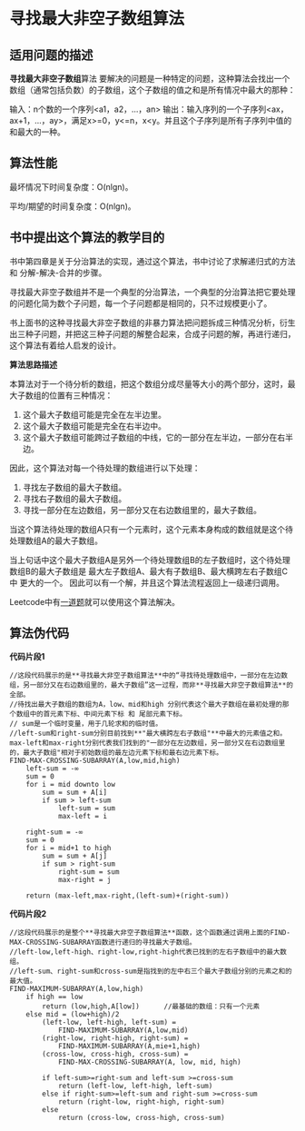 寻找最大非空子数组算法
===============

适用问题的描述
----------------

**寻找最大非空子数组**算法 要解决的问题是一种特定的问题，这种算法会找出一个数组（通常包括负数）的子数组，这个子数组的值之和是所有情况中最大的那种：

输入：n个数的一个序列<a1，a2，...，an>
输出：输入序列的一个子序列<ax，ax+1，...，ay>，满足x>=0，y<=n，x<y。并且这个子序列是所有子序列中值的和最大的一种。

算法性能
---------

最坏情况下时间复杂度：O(nlgn)。

平均/期望的时间复杂度：O(nlgn)。

书中提出这个算法的教学目的
-----------------------------

书中第四章是关于分治算法的实现，通过这个算法，书中讨论了求解递归式的方法 和 分解-解决-合并的步骤。

寻找最大非空子数组并不是一个典型的分治算法，一个典型的分治算法把它要处理的问题化简为数个子问题，每一个子问题都是相同的，只不过规模更小了。

书上面书的这种寻找最大非空子数组的非暴力算法把问题拆成三种情况分析，衍生出三种子问题，并把这三种子问题的解整合起来，合成子问题的解，再进行递归，这个算法有着给人启发的设计。

**算法思路描述**

本算法对于一个待分析的数组，把这个数组分成尽量等大小的两个部分，这时，最大子数组的位置有三种情况：

1. 这个最大子数组可能是完全在左半边里。
2. 这个最大子数组可能是完全在右半边中。
3. 这个最大子数组可能跨过子数组的中线，它的一部分在左半边，一部分在右半边。

因此，这个算法对每一个待处理的数组进行以下处理：

1. 寻找左子数组的最大子数组。
2. 寻找右子数组的最大子数组。
3. 寻找一部分在左边数组，另一部分又在右边数组里的，最大子数组。

当这个算法待处理的数组A只有一个元素时，这个元素本身构成的数组就是这个待处理数组A的最大子数组。

当上句话中这个最大子数组A是另外一个待处理数组B的左子数组时，这个待处理数组B的最大子数组是 最大左子数组A、最大有子数组B、最大横跨左右子数组C 中 更大的一个。
因此可以有一个解，并且这个算法流程返回上一级递归调用。

Leetcode中有[一道题](https://leetcode.com/problems/maximum-subarray/#/description)就可以使用这个算法解决。

算法伪代码
-----------

**代码片段1**

```
//这段代码展示的是**寻找最大非空子数组算法**中的“寻找待处理数组中，一部分在左边数组，另一部分又在右边数组里的，最大子数组”这一过程，而非**寻找最大非空子数组算法**的全部。
//待找出最大子数组的数组为A，low、mid和high 分别代表这个最大子数组在最初处理的那个数组中的首元素下标、中间元素下标 和 尾部元素下标。
// sum是一个临时变量，用于几轮求和的临时值。
//left-sum和right-sum分别目前找到**"最大横跨左右子数组"**中最大的元素值之和。max-left和max-right分别代表我们找到的"一部分在左边数组，另一部分又在右边数组里的，最大子数组"相对于初始数组的最左边元素下标和最右边元素下标。
FIND-MAX-CROSSING-SUBARRAY(A,low,mid,high)
	left-sum = -∞
	sum = 0
	for i = mid downto low
		sum = sum + A[i]
		if sum > left-sum
			left-sum = sum
			max-left = i
		
	right-sum = -∞
	sum = 0
	for i = mid+1 to high
		sum = sum + A[j]
		if sum > right-sum
			right-sum = sum
			max-right = j

	return (max-left,max-right,(left-sum)+(right-sum))
```
	
**代码片段2**

```
//这段代码展示的是整个**寻找最大非空子数组算法**函数，这个函数通过调用上面的FIND-MAX-CROSSING-SUBARRAY函数进行递归的寻找最大子数组。
//left-low,left-high、right-low,right-high代表已找到的左右子数组中的最大数组。
//left-sum、right-sum和cross-sum是指找到的左中右三个最大子数组分别的元素之和的最大值。
FIND-MAXIMUM-SUBARRAY(A,low,high)
	if high == low
		return (low,high,A[low])      //最基础的数组：只有一个元素
	else mid = (low+high)/2
		(left-low, left-high, left-sum) = 
			FIND-MAXIMUM-SUBARRAY(A,low,mid)
		(right-low, right-high, right-sum) = 
			FIND-MAXIMUM-SUBARRAY(A,mie+1,high)
		(cross-low, cross-high, cross-sum) = 
			FIND-MAX-CROSSING-SUBARRAY(A, low, mid, high)
			
		if left-sum>=right-sum and left-sum >=cross-sum
			return (left-low, left-high, left-sum)
		else if right-sum>=left-sum and right-sum >=cross-sum
			return (right-low, right-high, right-sum)
		else
			return (cross-low, cross-high, cross-sum)
```